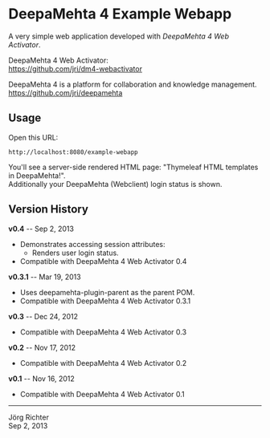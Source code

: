 
DeepaMehta 4 Example Webapp
===========================

A very simple web application developed with *DeepaMehta 4 Web Activator*.

DeepaMehta 4 Web Activator:  
<https://github.com/jri/dm4-webactivator>

DeepaMehta 4 is a platform for collaboration and knowledge management.  
<https://github.com/jri/deepamehta>


Usage
-----

Open this URL:

    http://localhost:8080/example-webapp

You'll see a server-side rendered HTML page: "Thymeleaf HTML templates in DeepaMehta!".  
Additionally your DeepaMehta (Webclient) login status is shown.


Version History
---------------

**v0.4** -- Sep 2, 2013

* Demonstrates accessing session attributes:
    * Renders user login status.
* Compatible with DeepaMehta 4 Web Activator 0.4

**v0.3.1** -- Mar 19, 2013

* Uses deepamehta-plugin-parent as the parent POM.
* Compatible with DeepaMehta 4 Web Activator 0.3.1

**v0.3** -- Dec 24, 2012

* Compatible with DeepaMehta 4 Web Activator 0.3

**v0.2** -- Nov 17, 2012

* Compatible with DeepaMehta 4 Web Activator 0.2

**v0.1** -- Nov 16, 2012

* Compatible with DeepaMehta 4 Web Activator 0.1


------------
Jörg Richter  
Sep 2, 2013
